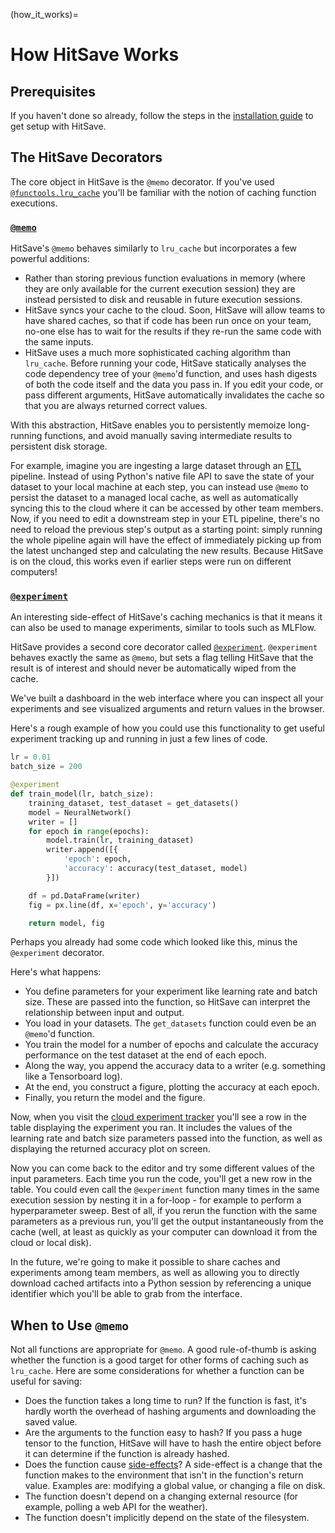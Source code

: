 (how_it_works)=
# How HitSave Works

## Prerequisites

If you haven't done so already, follow the steps in the [installation
guide](installation) to get setup with HitSave.

## The HitSave Decorators

The core object in HitSave is the `@memo` decorator. If you've used
[`@functools.lru_cache`](https://docs.python.org/3/library/functools.html#functools.lru_cache)
you'll be familiar with the notion of caching function executions.

### [`@memo`](hitsave.memo)

HitSave's `@memo` behaves similarly to `lru_cache` but incorporates a few
powerful additions:

- Rather than storing previous function evaluations in memory (where they
  are only available for the current execution session) they are instead
  persisted to disk and reusable in future execution sessions.
- HitSave syncs your cache to the cloud. Soon, HitSave will allow teams to have
  shared caches, so that if code has been run once on your team, no-one else
  has to wait for the results if they re-run the same code with the same
  inputs.
- HitSave uses a much more sophisticated caching algorithm than `lru_cache`.
  Before running your code, HitSave statically analyses the code dependency
  tree of your `@memo`'d function, and uses hash digests of both the code
  itself and the data you pass in. If you edit your code, or pass different
  arguments, HitSave automatically invalidates the cache so that you are
  always returned correct values.

With this abstraction, HitSave enables you to persistently memoize
long-running functions, and avoid manually saving intermediate results to
persistent disk storage.

For example, imagine you are ingesting a large dataset
through an [ETL](https://en.wikipedia.org/wiki/Extract,_transform,_load) pipeline. Instead of using Python's native file API to save
the state of your dataset to your local machine at each step, you can
instead use `@memo` to persist the dataset to a managed local cache, as
well as automatically syncing this to the cloud where it can be accessed
by other team members. Now, if you need to edit a downstream step in your
ETL pipeline, there's no need to reload the previous step's output as a
starting point: simply running the whole pipeline again will have the
effect of immediately picking up from the latest unchanged step and
calculating the new results.
Because HitSave is on the cloud, this works even if earlier steps were run on different computers!

### [`@experiment`](hitsave.experiment)

An interesting side-effect of HitSave's caching mechanics is that it means it can also be used to manage experiments, similar to tools such as MLFlow.

HitSave provides a second core decorator called [`@experiment`](hitsave.experiment).
`@experiment` behaves exactly the same as `@memo`, but sets a flag telling HitSave that
the result is of interest and should never be automatically wiped from the cache.

We've built a dashboard in the web interface where you can inspect
all your experiments and see visualized arguments and return values in
the browser.

Here's a rough example of how you could use this functionality to get
useful experiment tracking up and running in just a few lines of code.

```python
lr = 0.01
batch_size = 200

@experiment
def train_model(lr, batch_size):
    training_dataset, test_dataset = get_datasets()
    model = NeuralNetwork()
    writer = []
    for epoch in range(epochs):
        model.train(lr, training_dataset)
        writer.append([{
            'epoch': epoch,
            'accuracy': accuracy(test_dataset, model)
        }])

    df = pd.DataFrame(writer)
    fig = px.line(df, x='epoch', y='accuracy')

    return model, fig
```

Perhaps you already had some code which looked like this, minus the
`@experiment` decorator.

Here's what happens:

- You define parameters for your experiment like learning rate and batch
  size. These are passed into the function, so HitSave can interpret the
  relationship between input and output.
- You load in your datasets. The `get_datasets` function could even be
  an `@memo`'d function.
- You train the model for a number of epochs and calculate the accuracy
  performance on the test dataset at the end of each epoch.
- Along the way, you append the accuracy data to a writer (e.g.
  something like a Tensorboard log).
- At the end, you construct a figure, plotting the accuracy at each
  epoch.
- Finally, you return the model and the figure.

Now, when you visit the [cloud experiment tracker](https://hitsave.io/dashboard/experiments)
you'll see a row in the table displaying the experiment you ran. It
includes the values of the learning rate and batch size parameters passed
into the function, as well as displaying the returned accuracy plot on screen.

Now you can come back to the editor and try some different values of the
input parameters. Each time you run the code, you'll get a new row in
the table. You could even call the `@experiment` function many times in
the same execution session by nesting it in a for-loop - for example to
perform a hyperparameter sweep. Best of all, if you rerun the function
with the same parameters as a previous run, you'll get the output
instantaneously from the cache (well, at least as quickly as your
computer can download it from the cloud or local disk).

In the future, we're going to make it possible to share caches and
experiments among team members, as well as allowing you to directly
download cached artifacts into a Python session by referencing a unique
identifier which you'll be able to grab from the interface.

## When to Use `@memo`

Not all functions are appropriate for `@memo`. A good rule-of-thumb is asking
whether the function is a good target for other forms of caching such as
`lru_cache`. Here are some considerations for whether a function can be useful
for saving:

- Does the function takes a long time to run? If the function is fast, it's hardly
  worth the overhead of hashing arguments and downloading the saved value.
- Are the arguments to the function easy to hash? If you pass a huge tensor to
  the function, HitSave will have to hash the entire object before it can
  determine if the function is already hashed.
- Does the function cause [side-effects](<https://en.wikipedia.org/wiki/Side_effect_(computer_science)>)?
  A side-effect is a change that the function makes to the environment
  that isn't in the function's return value. Examples are: modifying
  a global value, or changing a file on disk.
- The function doesn't depend on a changing external resource (for example,
  polling a web API for the weather).
- The function doesn't implicitly depend on the state of the filesystem.
